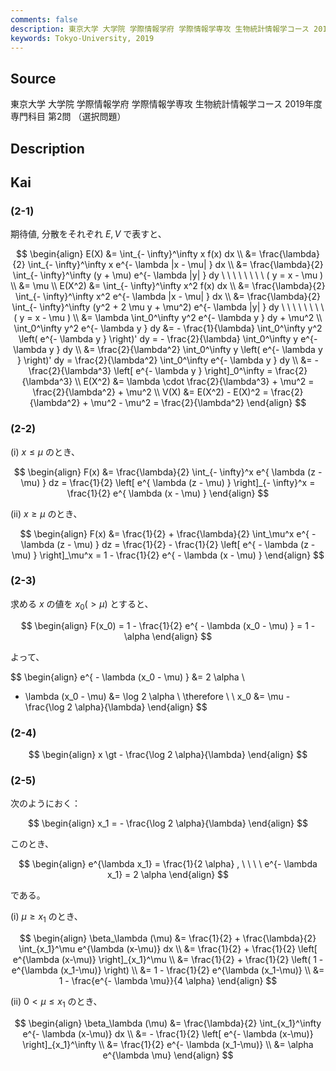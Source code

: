 ```yaml
---
comments: false
description: 東京大学 大学院 学際情報学府 学際情報学専攻 生物統計情報学コース 2019年度 専門科目 第2問
keywords: Tokyo-University, 2019
---
```


## Source
東京大学 大学院 学際情報学府 学際情報学専攻 生物統計情報学コース 2019年度 専門科目 第2問 （選択問題）

## Description

## Kai
### (2-1)
期待値, 分散をそれぞれ $E, V$ で表すと、

$$
\begin{align}
E(X)
&= \int_{- \infty}^\infty x f(x) dx
\\
&= \frac{\lambda}{2} \int_{- \infty}^\infty x e^{- \lambda |x - \mu| } dx
\\
&= \frac{\lambda}{2} \int_{- \infty}^\infty (y + \mu) e^{- \lambda |y| } dy
\ \ \ \ \ \ \ \ ( y = x - \mu )
\\
&= \mu
\\
E(X^2)
&= \int_{- \infty}^\infty x^2 f(x) dx
\\
&= \frac{\lambda}{2} \int_{- \infty}^\infty x^2 e^{- \lambda |x - \mu| } dx
\\
&= \frac{\lambda}{2} \int_{- \infty}^\infty
(y^2 + 2 \mu y + \mu^2) e^{- \lambda |y| } dy
\ \ \ \ \ \ \ \ ( y = x - \mu )
\\
&= \lambda \int_0^\infty y^2 e^{- \lambda y } dy + \mu^2
\\
\int_0^\infty y^2 e^{- \lambda y } dy
&= - \frac{1}{\lambda} \int_0^\infty y^2 \left( e^{- \lambda y } \right)' dy
= - \frac{2}{\lambda} \int_0^\infty y e^{- \lambda y } dy
\\
&= \frac{2}{\lambda^2} \int_0^\infty y \left( e^{- \lambda y } \right)' dy
= \frac{2}{\lambda^2} \int_0^\infty e^{- \lambda y } dy
\\
&= - \frac{2}{\lambda^3} \left[ e^{- \lambda y } \right]_0^\infty
= \frac{2}{\lambda^3}
\\
E(X^2)
&= \lambda \cdot \frac{2}{\lambda^3} + \mu^2
= \frac{2}{\lambda^2} + \mu^2
\\
V(X) &= E(X^2) - E(X)^2
= \frac{2}{\lambda^2} + \mu^2 - \mu^2
= \frac{2}{\lambda^2}
\end{align}
$$

### (2-2)
(i) $x \leq \mu$ のとき、

$$
\begin{align}
F(x)
&= \frac{\lambda}{2} \int_{- \infty}^x e^{ \lambda (z - \mu) } dz
= \frac{1}{2} \left[ e^{ \lambda (z - \mu) } \right]_{- \infty}^x
= \frac{1}{2} e^{ \lambda (x - \mu) }
\end{align}
$$

(ii) $x \geq \mu$ のとき、

$$
\begin{align}
F(x)
&= \frac{1}{2} + \frac{\lambda}{2} \int_\mu^x e^{ - \lambda (z - \mu) } dz
= \frac{1}{2} - \frac{1}{2} \left[ e^{ - \lambda (z - \mu) } \right]_\mu^x
= 1 - \frac{1}{2} e^{ - \lambda (x - \mu) }
\end{align}
$$

### (2-3)
求める $x$ の値を $x_0 (\gt \mu)$ とすると、

$$
\begin{align}
F(x_0)
= 1 - \frac{1}{2} e^{ - \lambda (x_0 - \mu) }
= 1 - \alpha
\end{align}
$$

よって、

$$
\begin{align}
e^{ - \lambda (x_0 - \mu) } &= 2 \alpha
\\
- \lambda (x_0 - \mu) &= \log 2 \alpha
\\
\therefore \ \ 
x_0 &= \mu - \frac{\log 2 \alpha}{\lambda}
\end{align}
$$


### (2-4)

$$
\begin{align}
x \gt - \frac{\log 2 \alpha}{\lambda}
\end{align}
$$

### (2-5)
次のようにおく：

$$
\begin{align}
x_1 = - \frac{\log 2 \alpha}{\lambda}
\end{align}
$$

このとき、

$$
\begin{align}
e^{\lambda x_1} = \frac{1}{2 \alpha}
, \ \ \ \ 
e^{- \lambda x_1} = 2 \alpha
\end{align}
$$

である。

(i) $\mu \geq x_1$ のとき、

$$
\begin{align}
\beta_\lambda (\mu)
&= \frac{1}{2} + \frac{\lambda}{2} \int_{x_1}^\mu e^{\lambda (x-\mu)} dx
\\
&= \frac{1}{2} + \frac{1}{2} \left[ e^{\lambda (x-\mu)} \right]_{x_1}^\mu
\\
&= \frac{1}{2} + \frac{1}{2} \left( 1 - e^{\lambda (x_1-\mu)} \right)
\\
&= 1 - \frac{1}{2} e^{\lambda (x_1-\mu)}
\\
&= 1 - \frac{e^{- \lambda \mu}}{4 \alpha}
\end{align}
$$

(ii) $0 \lt \mu \leq x_1$ のとき、

$$
\begin{align}
\beta_\lambda (\mu)
&= \frac{\lambda}{2} \int_{x_1}^\infty e^{- \lambda (x-\mu)} dx
\\
&= - \frac{1}{2} \left[ e^{- \lambda (x-\mu)} \right]_{x_1}^\infty
\\
&= \frac{1}{2} e^{- \lambda (x_1-\mu)}
\\
&= \alpha e^{\lambda \mu}
\end{align}
$$
